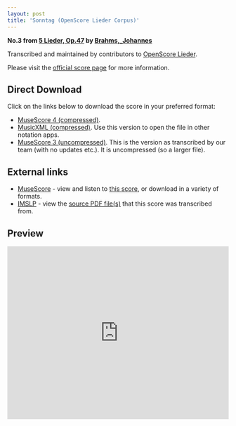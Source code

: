 ```yaml
---
layout: post
title: 'Sonntag (OpenScore Lieder Corpus)'
---
```


__No.3 from [5 Lieder, Op.47](https://fourscoreandmore.org/openscore/lieder/Brahms,_Johannes/5_Lieder,_Op.47/) by [Brahms,_Johannes](https://fourscoreandmore.org/openscore/lieder/Brahms,_Johannes)__

Transcribed and maintained by contributors to [OpenScore Lieder].

Please visit the [official score page] for more information.

[official score page]: https://musescore.com/openscore-lieder-corpus/scores/5654342
[OpenScore Lieder]: https://musescore.com/openscore-lieder-corpus

## Direct Download

Click on the links below to download the score in your preferred format:
- [MuseScore 4 (compressed)](https://github.com/openscore/lieder/blob/main/scores/Brahms,_Johannes/5_Lieder,_Op.47/3_Sonntag/lc5654342.mscz?raw=true).
- [MusicXML (compressed)](https://github.com/openscore/lieder/blob/main/scores/Brahms,_Johannes/5_Lieder,_Op.47/3_Sonntag/lc5654342.mxl?raw=true). Use this version to open the file in other notation apps.
- [MuseScore 3 (uncompressed)](https://github.com/openscore/lieder/blob/main/scores/Brahms,_Johannes/5_Lieder,_Op.47/3_Sonntag/lc5654342.mscx?raw=true). This is the version as transcribed by our team (with no updates etc.). It is uncompressed (so a larger file).

## External links

- [MuseScore] - view and listen to [this score][MuseScore], or download in a variety of formats.
- [IMSLP] - view the [source PDF file(s)][IMSLP] that this score was transcribed from.

[MuseScore]: https://musescore.com/score/5654342
[IMSLP]: https://imslp.org/wiki/Special:ReverseLookup/81904

## Preview

<iframe width="100%" height="394" src="https://musescore.com/openscore-lieder-corpus/scores/5654342/embed" frameborder="0" allowfullscreen allow="autoplay; fullscreen"></iframe>
